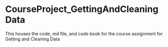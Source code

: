 CourseProject_GettingAndCleaningData
====================================

This houses the code, md file, and code book for the course assignment for Getting and Cleaning Data
